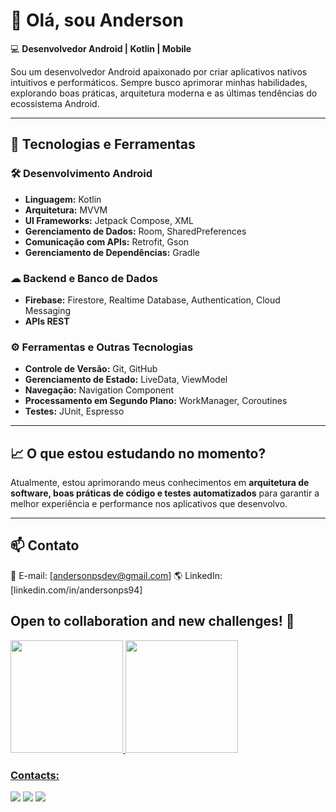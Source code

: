 # 👋 Olá, sou Anderson

💻 **Desenvolvedor Android | Kotlin | Mobile**  

Sou um desenvolvedor Android apaixonado por criar aplicativos nativos intuitivos e performáticos. Sempre busco aprimorar minhas habilidades, explorando boas práticas, arquitetura moderna e as últimas tendências do ecossistema Android.  

---

## 🚀 Tecnologias e Ferramentas  

### 🛠 Desenvolvimento Android  
- **Linguagem:** Kotlin  
- **Arquitetura:** MVVM  
- **UI Frameworks:** Jetpack Compose, XML  
- **Gerenciamento de Dados:** Room, SharedPreferences  
- **Comunicação com APIs:** Retrofit, Gson  
- **Gerenciamento de Dependências:** Gradle  

### ☁ Backend e Banco de Dados  
- **Firebase:** Firestore, Realtime Database, Authentication, Cloud Messaging  
- **APIs REST**  

### ⚙ Ferramentas e Outras Tecnologias  
- **Controle de Versão:** Git, GitHub  
- **Gerenciamento de Estado:** LiveData, ViewModel  
- **Navegação:** Navigation Component  
- **Processamento em Segundo Plano:** WorkManager, Coroutines  
- **Testes:** JUnit, Espresso  


---

## 📈 O que estou estudando no momento?  
Atualmente, estou aprimorando meus conhecimentos em **arquitetura de software, boas práticas de código e testes automatizados** para garantir a melhor experiência e performance nos aplicativos que desenvolvo.  

---

## 📫 Contato  
📧 E-mail: [andersonpsdev@gmail.com]
🌎 LinkedIn: [linkedin.com/in/andersonps94]





## Open to collaboration and new challenges! 🚀
<div>
<a href="https://github.com/AndersonPS94">
<img height="180em" src="https://github-readme-stats.vercel.app/api/top-langs/?username=AndersonPS94&layout=compact&langs_count=7&theme=dracula"/>
<img height="180em" src="https://github-readme-stats.vercel.app/api?username=AndersonPS94&show_icons=true&theme=dracula&include_all_commits=true&count_private=true"/>
</div>



### Contacts:

<div>
<a href="https://instagram.com/dson.ps/" target="_blank"><img src="https://img.shields.io/badge/-Instagram-%23E4405F?style=for-the-badge&logo=instagram&logoColor=white" target="_blank"></a>
<a href = "mailto:dson.ps@gmail.com"><img src="https://img.shields.io/badge/Gmail-D14836?style=for-the-badge&logo=gmail&logoColor=white" target="_blank"></a>
<a href="https://www.linkedin.com/in/andersonps94/" target="_blank"><img src="https://img.shields.io/badge/-LinkedIn-%230077B5?style=for-the-badge&logo=linkedin&logoColor=white" target="_blank"></a>   
</div>
